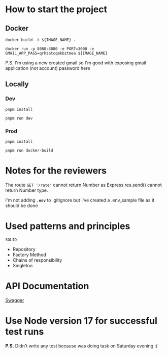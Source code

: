 # How to start the project
## Docker

`docker build -t ${IMAGE_NAME} .`

`docker run -p 8080:8080 -e PORT=3000 -e GMAIL_APP_PASS=qrhzatcqmkbztmea ${IMAGE_NAME}`

P.S. I'm using a new created gmail so I'm good with exposing gmail application (not account) password here

## Locally

### Dev

`pnpm install`

`pnpm run dev`

### Prod

`pnpm install`

`pnpm run docker-build`


# Notes for the reviewers

The route `GET '/rate'` cannot return Number as Express res.send() cannot return Number type.

I'm not adding **`.env`** to .gitignore but I've created a .env_sample file as it should be done

# Used patterns and principles
`SOLID`

* Repository
* Factory Method
* Chains of responsibility
* Singleton

# API Documentation

[Swagger](https://github.com/AndriiPopovych/gses/blob/main/gses2swagger.yaml)


# Use Node version 17 for successful test runs

**P.S.** Didn't write any test because was doing task on Saturday evening :(
